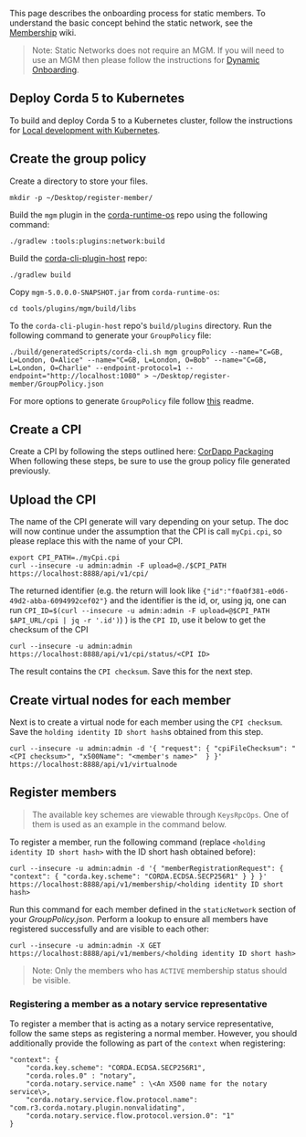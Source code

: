 This page describes the onboarding process for static members. To understand the basic concept behind the static network, see the  [Membership](../wiki/Membership) wiki.

> Note: Static Networks does not require an MGM. If you will need to use an MGM then please follow the instructions for [Dynamic Onboarding](https://github.com/corda/corda-runtime-os/wiki/MGM-Onboarding).

## Deploy Corda 5 to Kubernetes
To build and deploy Corda 5 to a Kubernetes cluster, follow the instructions for [Local development with Kubernetes](https://github.com/corda/corda-runtime-os/wiki/Local-development-with-Kubernetes).

## Create the group policy
Create a directory to store your files.
```
mkdir -p ~/Desktop/register-member/
```

Build the `mgm` plugin in the [corda-runtime-os](https://github.com/corda/corda-runtime-os) repo using the following command:
```
./gradlew :tools:plugins:network:build
```

Build the [corda-cli-plugin-host](https://github.com/corda/corda-cli-plugin-host) repo:
```
./gradlew build
```

Copy `mgm-5.0.0.0-SNAPSHOT.jar` from `corda-runtime-os`:
```
cd tools/plugins/mgm/build/libs
```

To the `corda-cli-plugin-host` repo's `build/plugins` directory. Run the following command to generate your `GroupPolicy` file:
```
./build/generatedScripts/corda-cli.sh mgm groupPolicy --name="C=GB, L=London, O=Alice" --name="C=GB, L=London, O=Bob" --name="C=GB, L=London, O=Charlie" --endpoint-protocol=1 --endpoint="http://localhost:1080" > ~/Desktop/register-member/GroupPolicy.json
```

For more options to generate `GroupPolicy` file follow [this](https://github.com/corda/corda-runtime-os/blob/release/os/5.0/tools/plugins/mgm/README.md) readme.

## Create a CPI

Create a CPI by following the steps outlined here: [CorDapp Packaging](../wiki/CorDapp-Packaging)
When following these steps, be sure to use the group policy file generated previously.

## Upload the CPI
The name of the CPI generate will vary depending on your setup. The doc will now continue under the assumption that the CPI is call `myCpi.cpi`, so please replace this with the name of your CPI.
```
export CPI_PATH=./myCpi.cpi
curl --insecure -u admin:admin -F upload=@./$CPI_PATH https://localhost:8888/api/v1/cpi/
```

The returned identifier (e.g. the return will look like `{"id":"f0a0f381-e0d6-49d2-abba-6094992cef02"}` and the identifier is the id, or, using jq, one can run `CPI_ID=$(curl --insecure -u admin:admin -F upload=@$CPI_PATH $API_URL/cpi | jq -r '.id')`) ) is the `CPI ID`, use it below to get the checksum of the CPI
```
curl --insecure -u admin:admin https://localhost:8888/api/v1/cpi/status/<CPI ID>
```
The result contains the `CPI checksum`. Save this for the next step.

## Create virtual nodes for each member
Next is to create a virtual node for each member using the `CPI checksum`. Save the `holding identity ID short hash`s obtained from this step.
```
curl --insecure -u admin:admin -d '{ "request": { "cpiFileChecksum": "<CPI checksum>", "x500Name": "<member's name>"  } }' https://localhost:8888/api/v1/virtualnode
```

## Register members
> The available key schemes are viewable through `KeysRpcOps`. One of them is used as an example in the command below.

To register a member, run the following command (replace `<holding identity ID short hash>` with the ID short hash obtained before):
```
curl --insecure -u admin:admin -d '{ "memberRegistrationRequest": { "context": { "corda.key.scheme": "CORDA.ECDSA.SECP256R1" } } }' https://localhost:8888/api/v1/membership/<holding identity ID short hash>
```
Run this command for each member defined in the `staticNetwork` section of your _GroupPolicy.json_. 
Perform a lookup to ensure all members have registered successfully and are visible to each other:
```
curl --insecure -u admin:admin -X GET https://localhost:8888/api/v1/members/<holding identity ID short hash>
```
> Note: Only the members who has `ACTIVE` membership status should be visible.

### Registering a member as a notary service representative
To register a member that is acting as a notary service representative, follow the same steps as registering a normal member. However, you should additionally provide the following as part of the `context` when registering:

```
"context": {
    "corda.key.scheme": "CORDA.ECDSA.SECP256R1",
    "corda.roles.0" : "notary",
    "corda.notary.service.name" : \<An X500 name for the notary service\>,
    "corda.notary.service.flow.protocol.name": "com.r3.corda.notary.plugin.nonvalidating",
    "corda.notary.service.flow.protocol.version.0": "1"
}
```